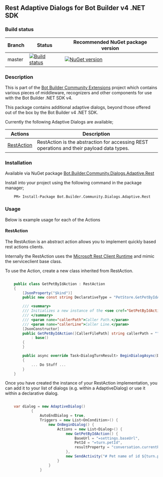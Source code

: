 ## Rest Adaptive Dialogs for Bot Builder v4 .NET SDK

### Build status
| Branch | Status | Recommended NuGet package version |
| ------ | ------ | ------ |
| master | [![Build status](https://ci.appveyor.com/api/projects/status/b9123gl3kih8x9cb?svg=true)](https://ci.appveyor.com/project/garypretty/botbuilder-community) | [![NuGet version](https://img.shields.io/badge/NuGet-1.0.39-blue.svg)](https://www.nuget.org/packages/Bot.Builder.Community.Dialogs.Adaptive.Rest/) |

### Description
This is part of the [Bot Builder Community Extensions](https://github.com/garypretty/botbuilder-community) project which contains various pieces of middleware, recognizers and other components for use with the Bot Builder .NET SDK v4.

This package contains additional adaptive dialogs, beyond those offered out of the box by the Bot Builder v4 .NET SDK.

Currently the following Adaptive Dialogs are available;

| Actions | Description |
| ------ | ------ |
| [RestAction](#RestAction) | RestAction is the abstraction for accessing REST operations and their payload data types. |

### Installation

Available via NuGet package [Bot.Builder.Community.Dialogs.Adaptive.Rest](https://www.nuget.org/packages/Bot.Builder.Community.Dialogs.Adaptive.Rest/)

Install into your project using the following command in the package manager;
```
    PM> Install-Package Bot.Builder.Community.Dialogs.Adaptive.Rest
```

### Usage

Below is example usage for each of the Actions 

#### RestAction

The RestAction is an abstract action allows you to implement quickly based rest actions clients.


Internally the RestAction uses the [Microsoft Rest Client Runtime](https://github.com/stankovski/AutoRest/tree/master/ClientRuntimes/CSharp/Microsoft.Rest.ClientRuntime) and mimic the serviceclient base class.

To use the Action, create a new class inherited from RestAction.

```cs

	public class GetPetByIdAction : RestAction
	{
		[JsonProperty("$kind")]
        public new const string DeclarativeType = "PetStore.GetPetByIdAction";

		/// <summary>
        /// Initializes a new instance of the <see cref="GetPetByIdAction"/> class.
        /// </summary>
        /// <param name="callerPath">Caller Path.</param>
        /// <param name="callerLine">Caller Line.</param>
        [JsonConstructor]
        public GetPetByIdAction([CallerFilePath] string callerPath = "", [CallerLineNumber] int callerLine = 0)
            : base()
        {
        }

        public async override Task<DialogTurnResult> BeginDialogAsync(DialogContext dc, object options = null, CancellationToken cancellationToken = default)
        {
			... Do Stuff ...
		}
	}

```

Once you have created the instance of your RestAction implementation, you can add it to your list of dialogs (e.g. within a AdaptiveDialog) or use it within a declarative dialog.

```cs

	var dialog = new AdaptiveDialog()
            {
                AutoEndDialog = true,
                Triggers = new List<OnCondition>() {
                    new OnBeginDialog() {
                        Actions = new List<Dialog>() {
                            new GetPetByIdAction() {
                                BaseUrl = "=settings.baseUrl",
                                PetId = "=turn.petId",
                                resultProperty = "conversation.currentPet",
                            },
                            new SendActivity("# Pet name of id ${turn.petId} is ${conversation.currentPet.name"),
                        }
                    }
                }

```
